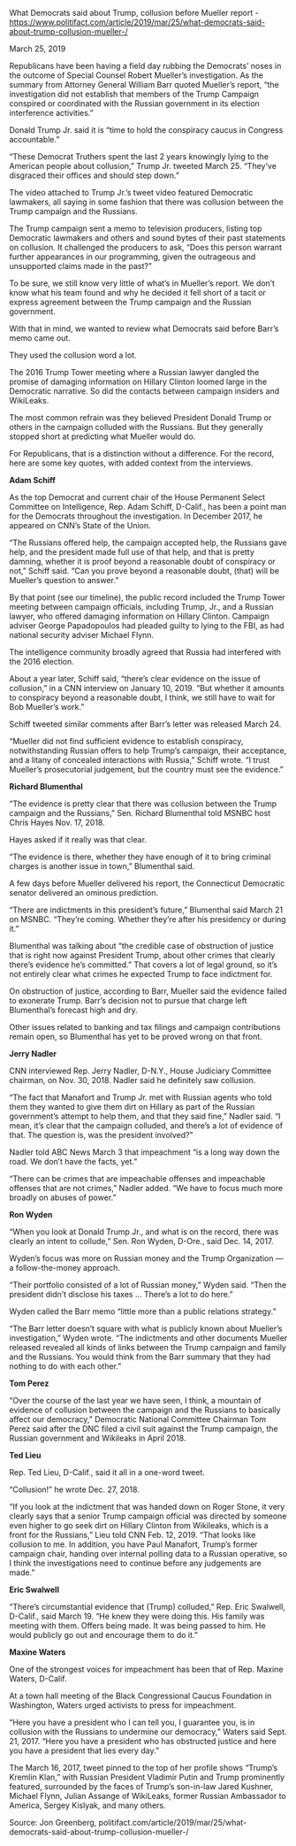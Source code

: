 
What Democrats said about Trump, collusion before Mueller report - https://www.politifact.com/article/2019/mar/25/what-democrats-said-about-trump-collusion-mueller-/

March 25, 2019

Republicans have been having a field day rubbing the Democrats’ noses in the outcome of Special Counsel Robert Mueller’s investigation. As the summary from Attorney General William Barr quoted Mueller’s report, “the investigation did not establish that members of the Trump Campaign conspired or coordinated with the Russian government in its election interference activities.”

Donald Trump Jr. said it is “time to hold the conspiracy caucus in Congress accountable.”

“These Democrat Truthers spent the last 2 years knowingly lying to the American people about collusion,” Trump Jr. tweeted March 25. “They’ve disgraced their offices and should step down.”

The video attached to Trump Jr.’s tweet video featured Democratic lawmakers, all saying in some fashion that there was collusion between the Trump campaign and the Russians.

The Trump campaign sent a memo to television producers, listing top Democratic lawmakers and others and sound bytes of their past statements on collusion. It challenged the producers to ask, “Does this person warrant further appearances in our programming, given the outrageous and unsupported claims made in the past?”

To be sure, we still know very little of what’s in Mueller’s report. We don’t know what his team found and why he decided it fell short of a tacit or express agreement between the Trump campaign and the Russian government.

With that in mind, we wanted to review what Democrats said before Barr’s memo came out.

They used the collusion word a lot.

The 2016 Trump Tower meeting where a Russian lawyer dangled the promise of damaging information on Hillary Clinton loomed large in the Democratic narrative. So did the contacts between campaign insiders and WikiLeaks.

The most common refrain was they believed President Donald Trump or others in the campaign colluded with the Russians. But they generally stopped short at predicting what Mueller would do.

For Republicans, that is a distinction without a difference. For the record, here are some key quotes, with added context from the interviews.

**Adam Schiff**

As the top Democrat and current chair of the House Permanent Select Committee on Intelligence, Rep. Adam Schiff, D-Calif., has been a point man for the Democrats throughout the investigation. In December 2017, he appeared on CNN’s State of the Union.

“The Russians offered help, the campaign accepted help, the Russians gave help, and the president made full use of that help, and that is pretty damning, whether it is proof beyond a reasonable doubt of conspiracy or not,” Schiff said. “Can you prove beyond a reasonable doubt, (that) will be Mueller’s question to answer.”

By that point (see our timeline), the public record included the Trump Tower meeting between campaign officials, including Trump, Jr., and a Russian lawyer, who offered damaging information on Hillary Clinton. Campaign adviser George Papadopoulos had pleaded guilty to lying to the FBI, as had national security adviser Michael Flynn.

The intelligence community broadly agreed that Russia had interfered with the 2016 election.

About a year later, Schiff said, “there’s clear evidence on the issue of collusion,” in a CNN interview on January 10, 2019.  “But whether it amounts to conspiracy beyond a reasonable doubt, I think, we still have to wait for Bob Mueller’s work.”

Schiff tweeted similar comments after Barr’s letter was released March 24.

“Mueller did not find sufficient evidence to establish conspiracy, notwithstanding Russian offers to help Trump’s campaign, their acceptance, and a litany of concealed interactions with Russia,” Schiff wrote. “I trust Mueller’s prosecutorial judgement, but the country must see the evidence.”

**Richard Blumenthal**

“The evidence is pretty clear that there was collusion between the Trump campaign and the Russians,” Sen. Richard Blumenthal told MSNBC host Chris Hayes Nov. 17, 2018.

Hayes asked if it really was that clear.

“The evidence is there, whether they have enough of it to bring criminal charges is another issue in town,” Blumenthal said.

A few days before Mueller delivered his report, the Connecticut Democratic senator delivered an ominous prediction.

“There are indictments in this president’s future,” Blumenthal said March 21 on MSNBC. “They’re coming. Whether they’re after his presidency or during it.”

Blumenthal was talking about “the credible case of obstruction of justice that is right now against President Trump, about other crimes that clearly there’s evidence he’s committed.” That covers a lot of legal ground, so it’s not entirely clear what crimes he expected Trump to face indictment for.

On obstruction of justice, according to Barr, Mueller said the evidence failed to exonerate Trump. Barr’s decision not to pursue that charge left Blumenthal’s forecast high and dry.

Other issues related to banking and tax filings and campaign contributions remain open, so Blumenthal has yet to be proved wrong on that front.

**Jerry Nadler**

CNN interviewed Rep. Jerry Nadler, D-N.Y., House Judiciary Committee chairman, on Nov. 30, 2018. Nadler said he definitely saw collusion.

“The fact that Manafort and Trump Jr. met with Russian agents who told them they wanted to give them dirt on Hillary as part of the Russian government’s attempt to help them, and that they said fine,” Nadler said. “I mean, it’s clear that the campaign colluded, and there’s a lot of evidence of that. The question is, was the president involved?”

Nadler told ABC News March 3 that impeachment “is a long way down the road. We don’t have the facts, yet.”

“There can be crimes that are impeachable offenses and impeachable offenses that are not crimes,” Nadler added. “We have to focus much more broadly on abuses of power.”

**Ron Wyden**

“When you look at Donald Trump Jr., and what is on the record, there was clearly an intent to collude,” Sen. Ron Wyden, D-Ore., said Dec. 14, 2017.

Wyden’s focus was more on Russian money and the Trump Organization — a follow-the-money approach.

“Their portfolio consisted of a lot of Russian money,” Wyden said. “Then the  president didn’t disclose his taxes … There’s a lot to do here.”

Wyden called the Barr memo “little more than a public relations strategy.”

“The Barr letter doesn’t square with what is publicly known about Mueller’s investigation,” Wyden wrote. “The indictments and other documents Mueller released revealed all kinds of links between the Trump campaign and family and the Russians. You would think from the Barr summary that they had nothing to do with each other.”

**Tom Perez**

“Over the course of the last year we have seen, I think, a mountain of evidence of collusion between the campaign and the Russians to basically affect our democracy,” Democratic National Committee Chairman Tom Perez said after the DNC filed a civil suit against the Trump campaign, the Russian government and Wikileaks in April 2018.

**Ted Lieu**

Rep. Ted Lieu, D-Calif., said it all in a one-word tweet.

“Collusion!” he wrote Dec. 27, 2018.

“If you look at the indictment that was handed down on Roger Stone, it very clearly says that a senior Trump campaign official was directed by someone even higher to go seek dirt on Hillary Clinton from Wikileaks, which is a front for the Russians,” Lieu told CNN Feb. 12, 2019. “That looks like collusion to me. In addition, you have Paul Manafort, Trump’s former campaign chair, handing over internal polling data to a Russian operative, so I think the investigations need to continue before any judgements are made.”

**Eric Swalwell**

“There’s circumstantial evidence that (Trump) colluded,” Rep. Eric Swalwell, D-Calif., said March 19. “He knew they were doing this. His family was meeting with them. Offers being made. It was being passed to him. He would publicly go out and encourage them to do it.”

**Maxine Waters**

One of the strongest voices for impeachment has been that of Rep. Maxine Waters, D-Calif.

At a town hall meeting of the Black Congressional Caucus Foundation in Washington, Waters urged activists to press for impeachment.

“Here you have a president who I can tell you, I guarantee you, is in collusion with the Russians to undermine our democracy,” Waters said Sept. 21, 2017. “Here you have a president who has obstructed justice and here you have a president that lies every day.”

The March 16, 2017, tweet pinned to the top of her profile shows “Trump’s Kremlin Klan,” with Russian President Vladimir Putin and Trump prominently featured, surrounded by the faces of Trump’s son-in-law Jared Kushner, Michael Flynn, Julian Assange of WikiLeaks, former Russian Ambassador to America, Sergey Kislyak, and many others.

Source: Jon Greenberg, politifact.com/article/2019/mar/25/what-democrats-said-about-trump-collusion-mueller-/
